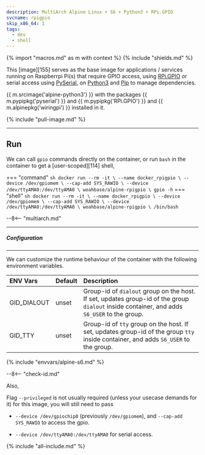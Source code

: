 ```yaml
---
description: MultiArch Alpine Linux + S6 + Python3 + RPi.GPIO
svcname: rpigpio
skip_x86_64: 1
tags:
  - dev
  - shell
---
```


{% import "macros.md" as m with context %}
{% include "shields.md" %}

This [image][155] serves as the base image for applications
/ services running on Raspberrpi Pi(s) that require GPIO
access, using [RPi.GPIO][7] or serial access using
[PySerial][8], on [Python3][2] and [Pip][3] to manage
dependencies.

{{ m.srcimage('alpine-python3') }} with the packages {{
m.pypipkg('pyserial') }} and {{ m.pypipkg('RPi.GPIO')
}} and {{ m.alpinepkg('wiringpi') }} installed in it.

{% include "pull-image.md" %}

---
Run
---

We can call `gpio` commands directly on the container, or run `bash`
in the container to get a [user-scoped][114] shell,

=== "command"
    ``` sh
    docker run --rm -it \
      --name docker_rpigpio \
      --device /dev/gpiomem \
      --cap-add SYS_RAWIO \
      --device /dev/ttyAMA0:/dev/ttyAMA0 \
    woahbase/alpine-rpigpio \
      gpio -h
    ```
=== "shell"
    ``` sh
    docker run --rm -it \
      --name docker_rpigpio \
      --device /dev/gpiomem \
      --cap-add SYS_RAWIO \
      --device /dev/ttyAMA0:/dev/ttyAMA0 \
    woahbase/alpine-rpigpio \
      /bin/bash
    ```

--8<-- "multiarch.md"

---
##### Configuration
---

We can customize the runtime behaviour of the container with the
following environment variables.

| ENV Vars                 | Default      | Description
| :---                     | :---         | :---
| GID_DIALOUT              | unset        | Group-id of `dialout` group on the host. If set, updates group-id of the group `dialout` inside container, and adds `S6_USER` to the group.
| GID_TTY                  | unset        | Group-id of `tty` group on the host. If set, updates group-id of the group `tty` inside container, and adds `S6_USER` to the group.
{% include "envvars/alpine-s6.md" %}

--8<-- "check-id.md"

Also,

Flag `--privileged` is not usually required (unless your
usecase demands for it) for this image, you will still need to
pass

* `--device /dev/gpiochip0` (previously `/dev/gpiomem`), and
  `--cap-add SYS_RAWIO` to access the gpio.

* `--device /dev/ttyAMA0:/dev/ttyAMA0` for serial access.

[2]: https://www.python.org/
[3]: https://pypi.python.org/pypi/pip
[4]: https://pypi.python.org/pypi/RPi.GPIO
[5]: https://pypi.python.org/pypi/pyserial
[6]: https://pkgs.alpinelinux.org/packages?name=wiringpi
[7]: https://sourceforge.net/projects/raspberry-gpio-python/
[8]: https://github.com/pyserial/pyserial

{% include "all-include.md" %}
